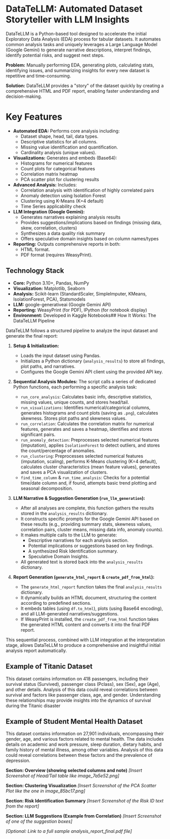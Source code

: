 # DataTeLLM: Automated Dataset Storyteller with LLM Insights


DataTeLLM is a Python-based tool designed to accelerate the initial Exploratory Data Analysis (EDA) process for tabular datasets. It automates common analysis tasks and uniquely leverages a Large Language Model (Google Gemini) to generate narrative descriptions, interpret findings, identify potential risks, and suggest next steps.

**Problem:** Manually performing EDA, generating plots, calculating stats, identifying issues, and summarizing insights for every new dataset is repetitive and time-consuming.

**Solution:** DataTeLLM provides a "story" of the dataset quickly by creating a comprehensive HTML and PDF report, enabling faster understanding and decision-making.
# Key Features

* **Automated EDA:** Performs core analysis including:
    * Dataset shape, head, tail, data types.
    * Descriptive statistics for all columns.
    * Missing value identification and quantification.
    * Cardinality analysis (unique values).
* **Visualizations:** Generates and embeds (Base64):
    * Histograms for numerical features
    * Count plots for categorical features
    * Correlation matrix heatmap
    * PCA scatter plot for clustering results
* **Advanced Analysis:** Includes:
    * Correlation analysis with identification of highly correlated pairs
    * Anomaly detection using Isolation Forest
    * Clustering using K-Means (K=4 default)
    * Time Series applicability check
* **LLM Integration (Google Gemini):**
    * Generates narratives explaining analysis results
    * Provides suggestions/implications based on findings (missing data, skew, correlation, clusters)
    * Synthesizes a data quality risk summary
    * Offers speculative domain insights based on column names/types
* **Reporting:** Outputs comprehensive reports in both:
    * HTML format.
    * PDF format (requires WeasyPrint).
## Technology Stack

* **Core:** Python 3.10+, Pandas, NumPy
* **Visualization:** Matplotlib, Seaborn
* **Analysis:** Scikit-learn (StandardScaler, SimpleImputer, KMeans, IsolationForest, PCA), Statsmodels
* **LLM:** google-generativeai (Google Gemini API)
* **Reporting:** WeasyPrint (for PDF), IPython (for notebook display)
* **Environment:** Developed in Kaggle Notebooks## How It Works: The DataTeLLM Pipeline

DataTeLLM follows a structured pipeline to analyze the input dataset and generate the final report:

1.  **Setup & Initialization:**
    * Loads the input dataset using Pandas.
    * Initializes a Python dictionary (`analysis_results`) to store all findings, plot paths, and narratives.
    * Configures the Google Gemini API client using the provided API key.

2.  **Sequential Analysis Modules:** The script calls a series of dedicated Python functions, each performing a specific analysis task:
    * `run_core_analysis`: Calculates basic info, descriptive statistics, missing values, unique counts, and stores head/tail.
    * `run_visualizations`: Identifies numerical/categorical columns, generates histograms and count plots (saving as `.png`), calculates skewness. Stores plot paths and skewness values.
    * `run_correlation`: Calculates the correlation matrix for numerical features, generates and saves a heatmap, identifies and stores significant pairs.
    * `run_anomaly_detection`: Preprocesses selected numerical features (imputation), applies `IsolationForest` to detect outliers, and stores the count/percentage of anomalies.
    * `run_clustering`: Preprocesses selected numerical features (imputation, scaling), performs K-Means clustering (K=4 default), calculates cluster characteristics (mean feature values), generates and saves a PCA visualization of clusters.
    * `find_time_column` & `run_time_analysis`: Checks for a potential time/date column and, if found, attempts basic trend plotting and seasonal decomposition.

3.  **LLM Narrative & Suggestion Generation (`run_llm_generation`):**
    * After all analyses are complete, this function gathers the results stored in the `analysis_results` dictionary.
    * It constructs specific prompts for the Google Gemini API based on these results (e.g., providing summary stats, skewness values, correlation pairs, cluster means, missing data info, anomaly counts).
    * It makes multiple calls to the LLM to generate:
        * Descriptive narratives for each analysis section.
        * Potential implications or suggestions based on key findings.
        * A synthesized Risk Identification summary.
        * Speculative Domain Insights.
    * All generated text is stored back into the `analysis_results` dictionary.

4.  **Report Generation (`generate_html_report` & `create_pdf_from_html`):**
    * The `generate_html_report` function takes the final `analysis_results` dictionary.
    * It dynamically builds an HTML document, structuring the content according to predefined sections.
    * It embeds tables (using `df.to_html`), plots (using Base64 encoding), and all LLM-generated narratives/suggestions.
    * If WeasyPrint is installed, the `create_pdf_from_html` function takes the generated HTML content and converts it into the final PDF report.

This sequential process, combined with LLM integration at the interpretation stage, allows DataTeLLM to produce a comprehensive and insightful initial analysis report automatically.
## Example of Titanic Dataset

 This dataset contains information on 418 passengers, including their survival status
 (Survived), passenger class (Pclass), sex (Sex), age (Age), and other details.
 Analysis of this data could reveal correlations between survival and factors like
 passenger class, age, and gender. Understanding these relationships may provide
 insights into the dynamics of survival during the Titanic disaster
 
## Example of Student Mental Health Dataset

This dataset contains information on 27,901 individuals, encompassing their gender, age, and various factors related to mental health. The data includes details on academic and work pressure, sleep duration, dietary habits, and family history of mental illness, among other variables. Analysis of this data could reveal correlations between these factors and the prevalence of depression.

**Section: Overview (showing selected columns and note)**
*[Insert Screenshot of Head/Tail table like image_7a5e52.png]*

**Section: Clustering Visualization**
*[Insert Screenshot of the PCA Scatter Plot like the one in image_85bc17.png]*

**Section: Risk Identification Summary**
*[Insert Screenshot of the Risk ID text from the report]*

**Section: LLM Suggestions (Example from Correlation)**
*[Insert Screenshot of one of the suggestion boxes]*

*[Optional: Link to a full sample analysis_report_final.pdf file]*
